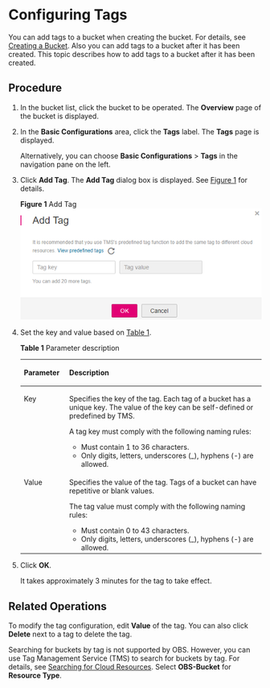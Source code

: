 # Configuring Tags<a name="obs_03_0331"></a>

You can add tags to a bucket when creating the bucket. For details, see  [Creating a Bucket](creating-a-bucket-(getting-started).md). Also you can add tags to a bucket after it has been created. This topic describes how to add tags to a bucket after it has been created.

## Procedure<a name="section5638611211102"></a>

1.  In the bucket list, click the bucket to be operated. The  **Overview**  page of the bucket is displayed.
2.  In the  **Basic Configurations**  area, click the  **Tags**  label. The  **Tags**  page is displayed.

    Alternatively, you can choose  **Basic Configurations**  \>  **Tags**  in the navigation pane on the left.

3.  Click  **Add Tag**. The  **Add Tag**  dialog box is displayed. See  [Figure 1](#fig8687910182820)  for details.

    **Figure  1**  Add Tag<a name="fig8687910182820"></a>  
    ![](figures/add-tag.png "add-tag")

4.  Set the key and value based on  [Table 1](#table13674114016216).

    **Table  1**  Parameter description

    <a name="table13674114016216"></a>
    <table><thead align="left"><tr id="row1467464018219"><th class="cellrowborder" valign="top" width="18.8%" id="mcps1.2.3.1.1"><p id="p767415404217"><a name="p767415404217"></a><a name="p767415404217"></a>Parameter</p>
    </th>
    <th class="cellrowborder" valign="top" width="81.2%" id="mcps1.2.3.1.2"><p id="p66747409211"><a name="p66747409211"></a><a name="p66747409211"></a>Description</p>
    </th>
    </tr>
    </thead>
    <tbody><tr id="row1674164010218"><td class="cellrowborder" valign="top" width="18.8%" headers="mcps1.2.3.1.1 "><p id="p10674140192117"><a name="p10674140192117"></a><a name="p10674140192117"></a>Key</p>
    </td>
    <td class="cellrowborder" valign="top" width="81.2%" headers="mcps1.2.3.1.2 "><p id="p116741240172118"><a name="p116741240172118"></a><a name="p116741240172118"></a>Specifies the key of the tag. Each tag of a bucket has a unique key. The value of the key can be self-defined or predefined by TMS.</p>
    <p id="p18689840142116"><a name="p18689840142116"></a><a name="p18689840142116"></a>A tag key must comply with the following naming rules:</p>
    <a name="ul1868918402218"></a><a name="ul1868918402218"></a><ul id="ul1868918402218"><li>Must contain 1 to 36 characters.</li><li>Only digits, letters, underscores (_), hyphens (-) are allowed.</li></ul>
    </td>
    </tr>
    <tr id="row1668974010210"><td class="cellrowborder" valign="top" width="18.8%" headers="mcps1.2.3.1.1 "><p id="p18689114092118"><a name="p18689114092118"></a><a name="p18689114092118"></a>Value</p>
    </td>
    <td class="cellrowborder" valign="top" width="81.2%" headers="mcps1.2.3.1.2 "><p id="p9689194011211"><a name="p9689194011211"></a><a name="p9689194011211"></a>Specifies the value of the tag. Tags of a bucket can have repetitive or blank values.</p>
    <p id="p14689104032115"><a name="p14689104032115"></a><a name="p14689104032115"></a>The tag value must comply with the following naming rules:</p>
    <a name="ul96891340162118"></a><a name="ul96891340162118"></a><ul id="ul96891340162118"><li>Must contain 0 to 43 characters.</li><li>Only digits, letters, underscores (_), hyphens (-) are allowed.</li></ul>
    </td>
    </tr>
    </tbody>
    </table>

5.  Click  **OK**.

    It takes approximately 3 minutes for the tag to take effect.


## Related Operations<a name="section917818283464"></a>

To modify the tag configuration, edit  **Value**  of the tag. You can also click  **Delete**  next to a tag to delete the tag.

Searching for buckets by tag is not supported by OBS. However, you can use Tag Management Service \(TMS\) to search for buckets by tag. For details, see  [Searching for Cloud Resources](https://docs.otc.t-systems.com/usermanual/tms/en-us_topic_0056266264.html). Select  **OBS-Bucket**  for  **Resource Type**.

